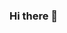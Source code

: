 ### Hi there 👋

<!--
**Lihi-A/Lihi-A** is a ✨ _special_ ✨ repository because its `README.md` (this file) appears on your GitHub profile.

Here are some ideas to get you started:

- 🔭 I’m currently working on my new project
- 📫 How to reach me: lihi.av1@gmail.com
-->
